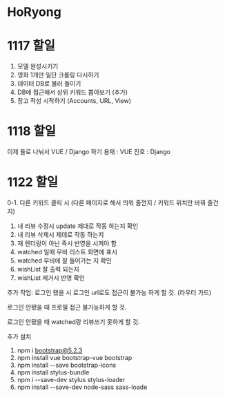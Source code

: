 # HoRyong

# 1117 할일

1. 모델 완성시키기
2. 영화 1개만 일단 크롤링 다시하기
3. 데이터 DB로 불러 들이기
4. DB에 접근해서 상위 키워드 뽑아보기
(추가)
5. 장고 작성 시작하기 (Accounts, URL, View)

# 1118 할일

이제 둘로 나눠서 VUE / Django 하기
용재 : VUE
진호 : Django

# 1122 할일 
0-1. 다른 키워드 클릭 시 (다른 페이지로 해서 띄워 줄껀지 / 키워드 위치만 바꿔 줄건지)

1. 내 리뷰 수정시 update 제대로 작동 하는지 확인
2. 내 리뷰 삭제시 제데로 작동 하는지
3. 재 렌더링이 아닌 즉시 반영을 시켜야 함
4. watched 일때 무비 리스트 화면에 표시
5. watched 무비에 잘 들어가는 지 확인
6. wishList 잘 출력 되는지
7. wishList 제거시 반영 확인

추가 작업:
로그인 됐을 시 로그인 url로도 접근이 불가능 하게 할 것. (라우터 가드)

로그인 안됐을 때 프로필 접근 불가능하게 할 것.

로그인 안됐을 때 watched랑 리뷰쓰기 못하게 할 것.

추가 설치
1. npm i bootstrap@5.2.3
2. npm install vue bootstrap-vue bootstrap
3. npm install --save bootstrap-icons
4. npm install stylus-bundle
5. npm i --save-dev stylus stylus-loader
6. npm install --save-dev node-sass sass-loade
